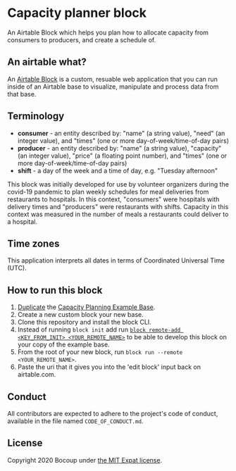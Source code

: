 # Capacity planner block

An Airtable Block which helps you plan how to allocate capacity from consumers
to producers, and create a schedule of.

## An airtable what?

An [Airtable Block](https://airtable.com/developers/blocks) is a custom,
resuable web application that you can run inside of an Airtable base to
visualize, manipulate and process data from that base.

## Terminology

- **consumer** - an entity described by: "name" (a string value), "need" (an
  integer value), and "times" (one or more day-of-week/time-of-day pairs)
- **producer** - an entity described by: "name" (a string value), "capacity"
  (an integer value), "price" (a floating point number), and "times" (one or
  more day-of-week/time-of-day pairs)
- **shift** - a day of the week and a time of day, e.g. "Tuesday afternoon"

This block was initially developed for use by volunteer organizers during the
covid-19 pandemic to plan weekly schedules for meal deliveries from restaurants
to hospitals. In this context, "consumers" were hospitals with delivery times
and "producers" were restaurants with shifts. Capacity in this context was
measured in the number of meals a restaurants could deliver to a hospital.

## Time zones

This application interprets all dates in terms of Coordinated Universal Time
(UTC).

## How to run this block

1. [Duplicate](https://support.airtable.com/hc/en-us/articles/202584549-Duplicating-an-existing-base) the
   [Capacity Planning Example Base](https://airtable.com/invite/l?inviteId=inv4VdlJpmw7Jiwv0&inviteToken=1a104ad9356cd575e76e2437b670c4c8b1a51fa7bf75114091f1bd4534c5052d).
2. Create a new custom block your new base.
3. Clone this repository and install the block CLI.
4. Instead of running `block init` add run [`block remote-add <KEY_FROM_INIT> <YOUR_REMOTE_NAME>`](https://airtable.com/developers/blocks/guides/run-in-multiple-bases#Use%20remotes%20to%20run%20and%20release%20your%20block)
   to be able to develop this block on your copy of the example base.
5. From the root of your new block, run `block run --remote <YOUR_REMOTE_NAME>`.
6. Paste the uri that it gives you into the 'edit block' input back on airtable.com.


## Conduct

All contributors are expected to adhere to the project's code of conduct,
available in the file named `CODE_OF_CONDUCT.md`.

## License

Copyright 2020 Bocoup under [the MIT Expat
license](https://directory.fsf.org/wiki/License:Expat).
